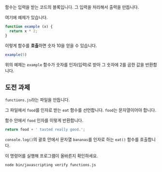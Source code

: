 함수는 입력을 받는 코드의 블록입니다. 그 입력을 처리해서 출력을 만듭니다.

여기에 예제가 있습니다.

```js
function example (x) {
  return x * 2;
}
```

이렇게 함수를 **호출**하면 숫자 10을 얻을 수 있습니다.

```js
example(5)
```

위의 예제는 `example` 함수가 숫자를 인자(입력)로 받아 그 숫자에 2를 곱한 값을 반환합니다.

## 도전 과제

`functions.js`라는 파일을 만듭니다.

그 파일에서 `food`를 인자로 받는 `eat` 함수를 선언합니다. `food`는 문자열이어야 합니다.

함수 안에서 `food` 인자를 이렇게 반환합니다.

```js
return food + ' tasted really good.';
```

`console.log()`의 괄호 안에서 문자열 `bananas`를 인자로 하는 `eat()` 함수를 호출합니다.

이 명령어를 실행해 프로그램이 올바른지 확인하세요.

```bash
node bin/javascripting verify functions.js
```
